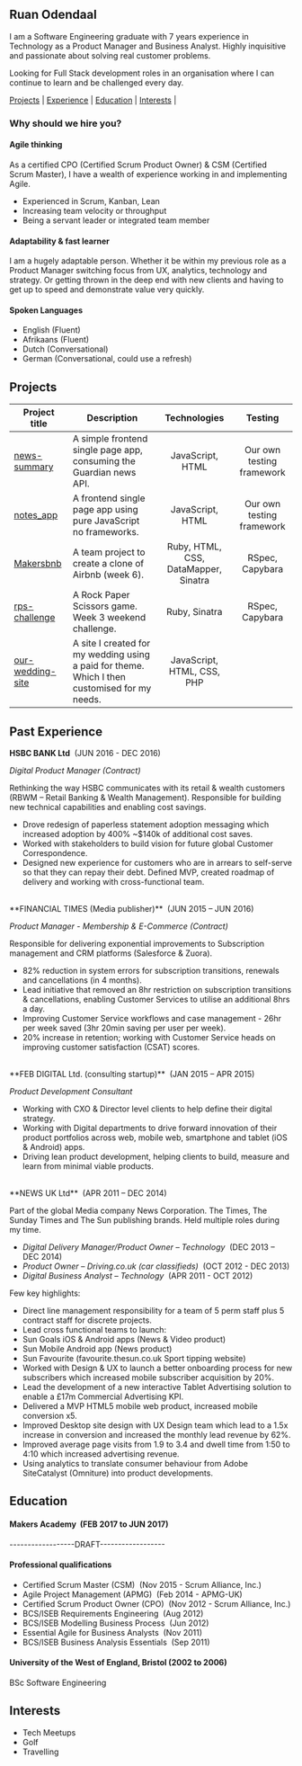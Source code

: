 ## Ruan Odendaal

I am a Software Engineering graduate with 7 years experience in Technology as a Product Manager and Business Analyst. Highly inquisitive and passionate about solving real customer problems.

Looking for Full Stack development roles in an organisation where I can continue to learn and be challenged every day.

[Projects](#projects) | [Experience](#experience) | [Education](#education) | [Interests](#interests) |

### Why should we hire you?

#### Agile thinking

As a certified CPO (Certified Scrum Product Owner) & CSM (Certified Scrum Master), I have a wealth of experience working in and implementing Agile.

- Experienced in Scrum, Kanban, Lean
- Increasing team velocity or throughput
- Being a servant leader or integrated team member

#### Adaptability & fast learner

I am a hugely adaptable person. Whether it be within my previous role as a Product Manager switching focus from UX, analytics, technology and strategy. Or getting thrown in the deep end with new clients and having to get up to speed and demonstrate value very quickly.

#### Spoken Languages

- English 	(Fluent)
- Afrikaans	(Fluent)
- Dutch 		(Conversational)
- German 	(Conversational, could use a refresh)

## Projects
Project title  | Description | Technologies | Testing
------------- | ------------------------------	| :-------------: | :-------------: |
[news-summary](https://github.com/ruanodendaal/news-summary) | A simple frontend single page app, consuming the Guardian news API. | JavaScript, HTML | Our own testing framework
[notes_app](https://github.com/emmpak/notes_app) | A frontend single page app using pure JavaScript no frameworks.  | JavaScript, HTML | Our own testing framework
[Makersbnb](https://github.com/jackbittiner/Makersbnb) | A team project to create a clone of Airbnb (week 6). | Ruby, HTML, CSS, DataMapper, Sinatra | RSpec, Capybara
[rps-challenge](https://github.com/ruanodendaal/rps-challenge) | A Rock Paper Scissors game. Week 3 weekend challenge. | Ruby, Sinatra | RSpec, Capybara
[our-wedding-site](https://github.com/ruanodendaal/our-wedding-site) |  A site I created for my wedding using a paid for theme. Which I then customised for my needs. | JavaScript, HTML, CSS, PHP |

## Past Experience

**HSBC BANK Ltd** &nbsp;(JUN 2016 - DEC 2016)

*Digital Product Manager (Contract)*

Rethinking the way HSBC communicates with its retail & wealth customers (RBWM – Retail Banking & Wealth Management). Responsible for building new technical capabilities and enabling cost savings.

- Drove redesign of paperless statement adoption messaging which increased adoption by 400% ~$140k of additional cost saves.
- Worked with stakeholders to build vision for future global Customer Correspondence.
- Designed new experience for customers who are in arrears to self-serve so that they can repay their debt. Defined MVP, created roadmap of delivery and working with cross-functional team.

<br>
**FINANCIAL TIMES (Media publisher)** &nbsp;(JUN 2015 – JUN 2016)

*Product Manager - Membership & E-Commerce (Contract)*

Responsible for delivering exponential improvements to Subscription management and CRM platforms (Salesforce & Zuora).

- 82% reduction in system errors for subscription transitions, renewals and cancellations (in 4 months).
- Lead initiative that removed an 8hr restriction on subscription transitions & cancellations, enabling Customer Services to utilise an additional 8hrs a day.
- Improving Customer Service workflows and case management - 26hr per week saved (3hr 20min saving per user per week).
- 20% increase in retention; working with Customer Service heads on improving customer satisfaction (CSAT) scores.

<br>
**FEB DIGITAL Ltd. (consulting startup)** &nbsp;(JAN 2015 – APR 2015)

*Product Development Consultant*

- Working with CXO & Director level clients to help define their digital strategy.
- Working with Digital departments to drive forward innovation of their product portfolios across web, mobile web, smartphone and tablet (iOS & Android) apps.
- Driving lean product development, helping clients to build, measure and learn from minimal viable products.

<br>
**NEWS UK Ltd** &nbsp;(APR 2011 – DEC 2014)

Part of the global Media company News Corporation. The Times, The Sunday Times and The Sun publishing brands. Held multiple roles during my time.

- *Digital Delivery Manager/Product Owner – Technology* &nbsp;(DEC 2013 – DEC 2014)
- *Product Owner – Driving.co.uk (car classifieds)*  &nbsp;(OCT 2012 - DEC 2013)
- *Digital Business Analyst – Technology* &nbsp;(APR 2011 - OCT 2012)

Few key highlights:

- Direct line management responsibility for a team of 5 perm staff plus 5 contract staff  for discrete projects.
- Lead cross functional teams to launch:
 - Sun Goals iOS & Android apps (News & Video product)
 - Sun Mobile Android app (News product)
 - Sun Favourite (favourite.thesun.co.uk Sport tipping website)  
- Worked with Design & UX to launch a better onboarding process for new subscribers which increased mobile subscriber acquisition by 20%.
- Lead the development of a new interactive Tablet Advertising solution to enable a £17m Commercial Advertising KPI.
- Delivered a MVP HTML5 mobile web product, increased mobile conversion x5.
- Improved Desktop site design with UX Design team which lead to a 1.5x increase in conversion and increased the monthly lead revenue by 62%.
- Improved average page visits from 1.9 to 3.4 and dwell time from 1:50 to 4:10 which increased advertising revenue.
- Using analytics to translate consumer behaviour from Adobe SiteCatalyst (Omniture) into product developments.


## Education

#### Makers Academy &nbsp;(FEB 2017 to JUN 2017)

------------------DRAFT------------------


#### Professional qualifications
- Certified Scrum Master (CSM) &nbsp;(Nov 2015 - Scrum Alliance, Inc.)
- Agile Project Management (APMG) &nbsp;(Feb 2014 - APMG-UK)
- Certified Scrum Product Owner (CPO) &nbsp;(Nov 2012 - Scrum Alliance, Inc.)
- BCS/ISEB Requirements Engineering &nbsp;(Aug 2012)
- BCS/ISEB Modelling Business Process &nbsp;(Jun 2012)
- Essential Agile for Business Analysts &nbsp;(Nov 2011)
- BCS/ISEB Business Analysis Essentials &nbsp;(Sep 2011)

#### University of the West of England, Bristol   (2002 to 2006)

BSc Software Engineering


## Interests
- Tech Meetups
- Golf
- Travelling
